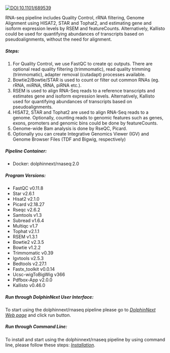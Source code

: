 [![DOI:10.1101/689539](https://zenodo.org/badge/DOI/10.1101/689539.svg)](https://doi.org/10.1101/689539)

RNA-seq pipeline includes Quality Control, rRNA filtering, Genome Alignment using HISAT2, STAR and Tophat2, and estimating gene and isoform expression levels by RSEM and featureCounts. 
Alternatively, Kallisto could be used for quantifying abundances of transcripts based on pseudoalignments, without the need for alignment.
  
##### Steps:
  1. For Quality Control, we use FastQC to create qc outputs. There are optional read quality filtering (trimmomatic), read quality trimming (trimmomatic), adapter removal (cutadapt) processes available.
  2. Bowtie2/Bowtie/STAR is used to count or filter out common RNAs (eg. rRNA, miRNA, tRNA, piRNA etc.). 
  3. RSEM is used to align RNA-Seq reads to a reference transcripts and estimates gene and isoform expression levels. Alternatively, Kallisto used for quantifying abundances of transcripts based on pseudoalignments.
  4. HISAT2, STAR and Tophat2 are used to align RNA-Seq reads to a genome. Optionally, counting reads to genomic features such as genes, exons, promoters and genomic bins could be done by featureCounts.
  5. Genome-wide Bam analysis is done by RseQC, Picard.
  6. Optionally you can create Integrative Genomics Viewer (IGV)  and Genome Browser Files (TDF and Bigwig, respectively)

##### Pipeline Container:
  * Docker: dolphinnext/rnaseq:2.0

##### Program Versions:
  - FastQC v0.11.8
  - Star v2.6.1
  - Hisat2 v2.1.0
  - Picard v2.18.27
  - Rseqc v2.6.2
  - Samtools v1.3
  - Subread v1.6.4
  - Multiqc v1.7
  - Tophat v2.1.1
  - RSEM v1.3.1
  - Bowtie2 v2.3.5
  - Bowtie v1.2.2
  - Trimmomatic v0.39
  - Igvtools v2.5.3
  - Bedtools v2.27.1
  - Fastx_toolkit v0.0.14
  - Ucsc-wigToBigWig v366
  - Pdfbox-App v2.0.0
  - Kallisto v0.46.0
 

##### Run through DolphinNext User Interface:

To start using the dolphinnext/rnaseq pipeline please go to [*DolphinNext Web page*](https://dolphinnext.umassmed.edu/index.php?np=1&id=437) and click run button.

##### Run through Command Line:

To install and start using the dolphinnext/rnaseq pipeline by using command line, please follow these steps: [*Installation*](https://github.com/dolphinnext/rnaseq/blob/master/docs/local.md).